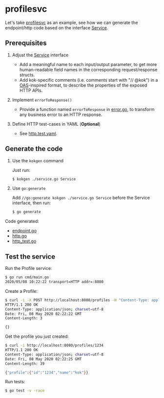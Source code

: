 # profilesvc

Let's take [profilesvc](https://github.com/go-kit/kit/tree/266ff8dc37c693d0649707e519c93c1f85868bdc/examples/profilesvc) as an example, see how we can generate the endpoint/http code based on the interface [Service](https://github.com/go-kit/kit/blob/266ff8dc37c693d0649707e519c93c1f85868bdc/examples/profilesvc/service.go#L9-L20).


## Prerequisites

1. Adjust the [Service](https://github.com/RussellLuo/kok/blob/master/examples/profilesvc/service.go#L11-L58) interface

    - Add a meaningful name to each input/output parameter, to get more human-readable field names in the corresponding request/response structs.
    - Add kok-specific comments (i.e. comments start with "// @kok") in a [OAS](http://spec.openapis.org/oas/v3.0.3)-inspired format, to describe the properties of the exposed HTTP APIs.

2. Implement `errorToResponse()`

    - Provide a function named `errorToResponse` in [error.go](error.go), to transform any business error to an HTTP response.

3. Define HTTP test-cases in YAML (**Optional**)

    - See [http.test.yaml](http.test.yaml).


## Generate the code

1. Use the `kokgen` command

    Just run:

    ```bash
    $ kokgen ./service.go Service
    ```

2. Use `go:generate`

    Add `//go:generate kokgen ./service.go Service` before the Service interface, then run:

    ```bash
    $ go generate
    ```

Code generated:

- [endpoint.go](endpoint.go)
- [http.go](http.go)
- [http_test.go](http_test.go)

## Test the service

Run the Profile service:

```bash
$ go run cmd/main.go
2020/05/08 10:22:22 transport=HTTP addr=:8080
```

Create a Profile:

```bash
$ curl -i -X POST http://localhost:8080/profiles -H "Content-Type: application/json" -d '{"profile": {"id": "1234", "name": "kok"}}'
HTTP/1.1 200 OK
Content-Type: application/json; charset=utf-8
Date: Fri, 08 May 2020 02:22:22 GMT
Content-Length: 3

{}
```

Get the profile you just created:

```bash
$ curl -i http://localhost:8080/profiles/1234
HTTP/1.1 200 OK
Content-Type: application/json; charset=utf-8
Date: Fri, 08 May 2020 02:22:25 GMT
Content-Length: 39

{"profile":{"id":"1234","name":"kok"}}
```

Run tests:

```bash
$ go test -v -race
```
